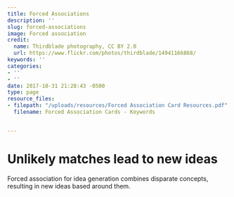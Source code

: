 ```yaml
---
title: Forced Associations
description: ''
slug: forced-associations
image: Forced association
credit:
  name: Thirdblade photography, CC BY 2.0
  url: https://www.flickr.com/photos/thirdblade/14941166868/
keywords: ''
categories:
- ''
- ''
date: 2017-10-31 21:28:43 -0500
type: page
resource_files:
- filepath: "/uploads/resources/Forced Association Card Resources.pdf"
  filename: Forced Association Cards - Keywords


---
```

# Unlikely matches lead to new ideas

Forced association for idea generation combines disparate concepts, resulting in new ideas based around them.
